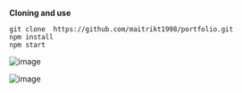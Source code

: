 **Cloning and use**
```
git clone  https://github.com/maitrikt1998/portfolio.git
npm install
npm start
```
![image](https://github.com/maitrikt1998/portfolio/assets/98648107/56f17b17-392a-4e04-aa79-68985ebf3eb3)

![image](https://github.com/maitrikt1998/portfolio/assets/98648107/d2d88446-866e-46a3-bba4-64ab713e0dd7)
